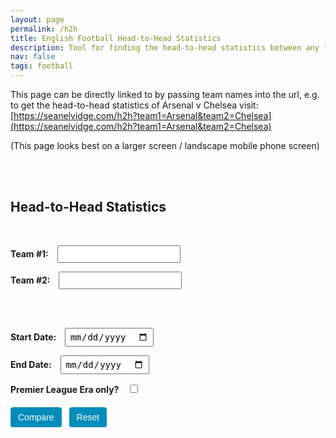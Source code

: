 ```yaml
---
layout: page
permalink: /h2h
title: English Football Head-to-Head Statistics
description: Tool for finding the head-to-head statistics between any two teams in the English Football League.
nav: false
tags: football
---
```


This page can be directly linked to by passing team names into the url, e.g. to get the head-to-head statistics of Arsenal v Chelsea visit: [https://seanelvidge.com/h2h?team1=Arsenal&team2=Chelsea](https://seanelvidge.com/h2h?team1=Arsenal&team2=Chelsea)

(This page looks best on a larger screen / landscape mobile phone screen)

<html lang="en">
<script src="https://d3js.org/d3.v7.min.js"></script>

<style>
    /* Buttons styling */
    .btn {
        display: inline-block;
        margin: 6px 8px 0 0;
        padding: 8px 12px;
        border: none;
        border-radius: 4px;
        background-color: #008cba;
        color: #fff;
        font-size: 14px;
        cursor: pointer;
    }
    .btn:hover {
        background-color: #007ba1; /* slightly darker on hover */
    }
    /* Light/dark for buttons */
    body.dark-mode .btn {
        background-color: #444;
        color: #eee;
    }
    body.dark-mode .btn:hover {
        background-color: #666;
    }
    form {
        margin-bottom: 20px;
    }
    label {
        margin-right: 10px;
        font-weight: bold;
    }
    input[type="date"],
    input[type="text"],
    select {
        padding: 4px 6px;
        font-size: 14px;
        margin-right: 8px;
    }
    /* Warning message for unknown teams */
    .warning {
        color: #c00;
        font-weight: bold;
        margin: 10px auto;
        max-width: 300px;
    }
    /* Suggestion lists for the custom auto-complete approach */
    .suggestion-list {
        position: absolute;
        background: #fff;
        border: 1px solid #ccc;
        border-radius: 3px;
        margin-top: 2px;
        z-index: 999;
        width: 200px; /* match input width if desired */
        max-height: 150px;
        overflow-y: auto;
    }
    .suggestion-list li {
        padding: 4px;
        cursor: pointer;
    }
    .suggestion-list li:hover {
        background: #eee;
    }
    .team-logo {
        width: auto;
        max-width: 120px;
        height: 120px;
        display: block;
        margin: 0 auto;
    }
    .team-name {
        font-size: 1.2em;
        font-weight: bold;
        text-align: center;
        margin-top: 5px;
    }
    .button-row {
        margin-top: 10px;
    }
    .teams-row {
        text-align: center;
        margin-bottom: 40px;
        flex-wrap: wrap;
    }
    .vs-label {
        display: none;
        margin: 0 5px;
        font-size: 2em;
        font-weight: bold;
        vertical-align: middle;
    }
    .team-container {
        display: inline-block;
        width: 20%;
        text-align: center;
        vertical-align: middle;
        min-width: 150px;
    }
    svg {
        overflow: visible;
    }
    .chart-container {
        display: flex;
        justify-content: center;
        max-width: 900px;
        margin: 0 auto 2px auto;
    }
    .chart-container svg text {
        fill: currentColor; /* uses the inherited color from the container (which is from body) */
    }
    .chart-container svg {
        width: 100%;
        height: auto;
        display: block;
    }
    .bar-label {
        font-weight: bold;
    }
    .match-list {
        margin-top: 5px;
        text-align: center;
    }
    .match-item {
        margin: 20px 0;
    }
    .match-date {
        margin-bottom: 5px;
        margin-left: 35%;
        text-align: left;
        font-style: italic;
    }

    @media (max-width: 600px) {
        /* Possibly stack team logos vertically, reduce chart container, etc. */
        .team-logo {
            max-width: 60px;
        }
        .teams-row {
            display: flex;
            flex-direction: column;
            align-items: center;
            text-align: center; /* optional */
        }
        .team-container {
            width: 100%;
            margin-bottom: 10px; /* space between the team block and vs */
        }
        .vs-label {
            margin-bottom: 10px; /* small gap below 'vs' */
        }
        .match-date {
            margin-left: 15%; /* bring date closer to center on narrow devices */
        }
        /* Make the form inputs appear one per line */
        form#compareForm {
            display: flex;
            flex-direction: column;
            align-items: flex-start; /* left-align the labels/inputs */
        }
        form#compareForm .form-row,
        form#compareForm br {
            display: none; /* Hide existing line breaks if you'd like a cleaner layout */
        }

        /* Space out each label+input nicely */
        form#compareForm label,
        form#compareForm input[type="text"],
        form#compareForm input[type="date"],
        form#compareForm select {
            display: block; /* Each on its own line */
            margin: 8px 0;
        }

        /* The button row can stay together horizontally, centered */
        .button-row {
            display: flex;
            flex-direction: row;
            justify-content: center;
            width: 100%;
            margin-top: 10px;
        }
    }
</style>

<br /><br /><h2>Head-to-Head Statistics</h2><br />

<form id="compareForm">
  <label for="team1Input">Team #1:</label>
  <input type="text" id="team1Input" list ="teams"/>

<label for="team2Input">Team #2:</label>
<input type="text" id="team2Input" list="teams" />

<datalist id="teams"></datalist>
<br /><br />

<label for="startDate">Start Date:</label>
<input type="date" id="startDate" />

<label for="endDate">End Date:</label>
<input type="date" id="endDate" />

<label for="premierOnly">Premier League Era only?</label>
<input type="checkbox" id="premierOnly" />

  <div class="button-row">
    <button type="submit" class="btn">Compare</button>
    <button type="button" id="resetButton" class="btn">Reset</button>
  </div>
</form>

<div id="warningMessage" class="warning" style="display:none;">Unknown team name!</div>
<div id="shareLink" style="display:none; margin: 10px 0; font-weight: bold;"></div>

<div class="teams-row">
  <div class="team-container" id="team1Container">
    <img class="team-logo" id="team1Logo" />
    <div class="team-name" id="team1Name"></div>
  </div>
  <div class="vs-label" id="vsLabel">vs</div>
  <div class="team-container" id="team2Container">
    <img class="team-logo" id="team2Logo" />
    <div class="team-name" id="team2Name"></div>
  </div>
</div>

<div class="chart-container" id="chart"></div>
<div id="shareLink" style="display:none; margin: 10px 0; font-weight: bold;"></div>
<div class="match-list" id="matchList"></div>

<script>
  function getURLParameter(e) {
    return new URLSearchParams(window.location.search).get(e) || "";
  }
  function editDistance(e, i) {
    e = e.toLowerCase();
    i = i.toLowerCase();
    const t = [];
    for (let i2 = 0; i2 <= e.length; i2++) {
      t[i2] = [i2];
    }
    for (let e2 = 0; e2 <= i.length; e2++) {
      t[0][e2] = e2;
    }
    for (let a = 1; a <= e.length; a++) {
      for (let o = 1; o <= i.length; o++) {
        if (e.charAt(a - 1) === i.charAt(o - 1)) {
          t[a][o] = t[a - 1][o - 1];
        } else {
          t[a][o] =
            1 +
            Math.min(
              t[a - 1][o],
              t[a][o - 1],
              t[a - 1][o - 1]
            );
        }
      }
    }
    return t[e.length][i.length];
  }
  function getClosestTeamName(e, i) {

    if (!e) return "";

// Convert input to lowercase once
    const lowerInput = e.toLowerCase();

// 1) Check for exact match
    const exact = i.find(team => team.toLowerCase() === lowerInput);
    if (exact) {
      return exact;
    }

// 2) Gather partial matches first
    const partials = i.filter(team => team.toLowerCase().includes(lowerInput));
    const candidateList = partials.length ? partials : i;

    let bestTeam = "";
    let bestDistance = Infinity;

    candidateList.forEach(team => {
      const dist = editDistance(team, e);
      if (dist < bestDistance) {
        bestDistance = dist;
        bestTeam = team;
      }
    });

    return bestTeam;
  }

  function filterMatches(e, i, t, a, o, d) {
    return e.filter((n) => {
      const r = n.HomeTeam,
        s = n.AwayTeam;
      if (!(r === i && s === t) && !(r === t && s === i)) return false;
      const dateObj = new Date(n.Date);
      if (a) {
        if (dateObj < new Date(a)) return false;
      }
      if (o) {
        if (dateObj > new Date(o)) return false;
      }
      if (d) {
        if (dateObj < new Date("1992-08-01")) return false;
      }
      return true;
    });
  }
  function calculateStats(e, i, t) {
    let a = 0,  // team1Wins
      o = 0,  // team2Wins
      d = 0,  // draws
      n = 0,  // team1Goals
      r = 0,  // team2Goals
      s = 0,  // biggestWinMarginT1
      biggestWinOccurrencesT1 = [],
      g = 0,  // biggestWinMarginT2
      biggestWinOccurrencesT2 = [];

    e.forEach((h) => {
      const _ = h.HomeTeam,
        u = h.AwayTeam,
        k = +h.hGoal,
        S = +h.aGoal;

      // Tally goals
      if (_ === i) {
        n += k;
        r += S;
      } else if (_ === t) {
        r += k;
        n += S;
      }

      // Determine winner
      if (k > S) {
        const margin = k - S;
        if (_ === i) {
          a++;
          if (margin > s) {
            s = margin;
            biggestWinOccurrencesT1 = [{ date: h.Date, score: h.Score }];
          } else if (margin === s) {
            biggestWinOccurrencesT1.push({ date: h.Date, score: h.Score });
          }
        } else {
          o++;
          if (margin > g) {
            g = margin;
            biggestWinOccurrencesT2 = [{ date: h.Date, score: h.Score }];
          } else if (margin === g) {
            biggestWinOccurrencesT2.push({ date: h.Date, score: h.Score });
          }
        }
      } else if (S > k) {
        const margin = S - k;
        if (u === i) {
          a++;
          if (margin > s) {
            s = margin;
            biggestWinOccurrencesT1 = [{ date: h.Date, score: h.Score }];
          } else if (margin === s) {
            biggestWinOccurrencesT1.push({ date: h.Date, score: h.Score });
          }
        } else {
          o++;
          if (margin > g) {
            g = margin;
            biggestWinOccurrencesT2 = [{ date: h.Date, score: h.Score }];
          } else if (margin === g) {
            biggestWinOccurrencesT2.push({ date: h.Date, score: h.Score });
          }
        }
      } else {
        d++;
      }
    });

    return {
      team1Wins: a,
      team2Wins: o,
      draws: d,
      team1Goals: n,
      team2Goals: r,
      biggestWinMarginT1: s,
      biggestWinOccurrencesT1,
      biggestWinMarginT2: g,
      biggestWinOccurrencesT2
    };
  }
  function renderComparisonChart(stats) {
    // Data for the first three rows
    const chartData = [
      { label: "Wins", team1Value: stats.team1Wins, team2Value: stats.team2Wins },
      { label: "Draws", team1Value: stats.draws, team2Value: stats.draws },
      { label: "Goals For", team1Value: stats.team1Goals, team2Value: stats.team2Goals }
    ];

    const marginData = {
      label: "Biggest Win",
      team1Value: stats.biggestWinMarginT1,
      team2Value: stats.biggestWinMarginT2
    };

    // Remove old chart
    d3.select("#chart").selectAll("*").remove();

    // We'll define a "virtual" width/height for the chart,
    // then scale it to fit the container via viewBox.
    const margin = { top: 20, right: 30, bottom: 20, left: 50 };
    const chartWidth = 800; // internal coordinate space
    const chartHeight = 250;
    const contentWidth = chartWidth - margin.left - margin.right;
    const contentHeight = chartHeight - margin.top - margin.bottom;

    // Rows
    const barHeight = 25;
    const rowGap = 15;
    const totalRows = 4;
    const centerGap = 120;

    // Create an SVG that uses a responsive viewBox
    const svg = d3.select("#chart")
      .append("svg")
      .attr("viewBox", `0 0 ${chartWidth} ${chartHeight}`)
      .attr("preserveAspectRatio", "xMidYMid meet");
    // ensures scaling keeps aspect ratio,
    // "meet" keeps entire chart visible.

    // We'll place a group inside, offset by our margins
    const chartG = svg.append("g")
      .attr("transform", `translate(${margin.left}, ${margin.top})`);

    const halfWidth = (contentWidth - centerGap) / 2;
    const gapLeft = halfWidth;
    const gapCenter = gapLeft + centerGap / 2;

    // Scale for the first 3 rows
    const maxVal = d3.max(chartData, d => Math.max(d.team1Value, d.team2Value));
    const xLeft = d3.scaleLinear().domain([0, maxVal]).range([0, halfWidth]);
    const xRight = d3.scaleLinear().domain([0, maxVal]).range([0, halfWidth]);

    // Render the first 3 rows
    chartData.forEach((d, i) => {
      const yPos = i * (barHeight + rowGap);

      // Left bar
      const wLeft = xLeft(d.team1Value);
      chartG.append("rect")
        .attr("x", gapLeft - wLeft)
        .attr("y", yPos)
        .attr("width", wLeft)
        .attr("height", barHeight)
        .attr("fill", "#599ad3");

      // Left text
      chartG.append("text")
        .attr("x", gapLeft - wLeft - 5)
        .attr("y", yPos + barHeight / 1.5)
        .attr("text-anchor", "end")
        .text(d.team1Value);

      // Center label
      chartG.append("text")
        .attr("x", gapCenter)
        .attr("y", yPos + barHeight / 1.5)
        .attr("text-anchor", "middle")
        .attr("class", "bar-label")
        .text(d.label);

      // Right bar
      const rightX = gapLeft + centerGap;
      const wRight = xRight(d.team2Value);
      chartG.append("rect")
        .attr("x", rightX)
        .attr("y", yPos)
        .attr("width", wRight)
        .attr("height", barHeight)
        .attr("fill", "#d3635a");

      // Right text
      chartG.append("text")
        .attr("x", rightX + wRight + 5)
        .attr("y", yPos + barHeight / 1.5)
        .text(d.team2Value);
    });

    // Biggest Win row
    const maxMargin = 10 //d3.max([marginData.team1Value, marginData.team2Value]);
    const xLeftMargin = d3.scaleLinear().domain([0, maxMargin]).range([0, halfWidth]);
    const xRightMargin = d3.scaleLinear().domain([0, maxMargin]).range([0, halfWidth]);
    const yPosMargin = 3 * (barHeight + rowGap);

    // Team1
    const leftBarWidth = xLeftMargin(marginData.team1Value);
    chartG.append("rect")
      .attr("x", gapLeft - leftBarWidth)
      .attr("y", yPosMargin)
      .attr("width", leftBarWidth)
      .attr("height", barHeight)
      .attr("fill", "#599ad3");

    let team1Label = "";
    if (stats.biggestWinOccurrencesT1 && stats.biggestWinOccurrencesT1.length > 0) {
      // Build a combined string of all date/score pairs
      team1Label = stats.biggestWinOccurrencesT1
        .map(o => `${o.score} on ${o.date}`)
        .join("; ");
    }
    chartG.append("text")
      .attr("x", gapLeft - leftBarWidth - 5)
      .attr("y", yPosMargin + barHeight / 1.5)
      .attr("text-anchor", "end")
      .text(team1Label);

    // Center label
    chartG.append("text")
      .attr("x", gapCenter)
      .attr("y", yPosMargin + barHeight / 1.5)
      .attr("text-anchor", "middle")
      .attr("class", "bar-label")
      .text(marginData.label);

    // Team2
    const rightX = gapLeft + centerGap;
    const rightBarWidth = xRightMargin(marginData.team2Value);
    chartG.append("rect")
      .attr("x", rightX)
      .attr("y", yPosMargin)
      .attr("width", rightBarWidth)
      .attr("height", barHeight)
      .attr("fill", "#d3635a");

    let team2Label = "";
    if (stats.biggestWinOccurrencesT2 && stats.biggestWinOccurrencesT2.length > 0) {
      team2Label = stats.biggestWinOccurrencesT2
        .map(o => `${o.score} on ${o.date}`)
        .join("; ");
    }
    chartG.append("text")
      .attr("x", rightX + rightBarWidth + 5)
      .attr("y", yPosMargin + barHeight / 1.5)
      .text(team2Label);
  }
  function renderMatchesList(e) {
    const i = document.getElementById("matchList");
    i.innerHTML = "";
    const t = e
        .slice()
        .sort((a, b) => new Date(b.Date) - new Date(a.Date)),
      a = document.createElement("h2");
    a.textContent = "Head-to-Head Results";
    i.appendChild(a);
    t.forEach((o) => {
      const d = document.createElement("div");
      d.className = "match-item";
      const n = document.createElement("div");
      n.className = "match-date";
      n.textContent = o.Date;
      d.appendChild(n);
      const r = parseInt(o.hGoal, 10),
        s = parseInt(o.aGoal, 10);
      let h = o.HomeTeam,
        _ = o.AwayTeam;
      if (r > s) {
        h = "<b>" + h + "</b>";
      } else if (s > r) {
        _ = "<b>" + _ + "</b>";
      }
      const u = document.createElement("div");
      u.innerHTML = `${h} vs ${_} (${o.Score})`;
      u.style.textAlign = "center";
      d.appendChild(u);
      i.appendChild(d);
    });
  }
  const teamLogos = {
      "Aberdare Athletic":
        "https://www.thesportsdb.com/images/media/team/badge/jmcjrh1639005987.png",
      "AFC Bournemouth":
        "https://upload.wikimedia.org/wikipedia/en/e/e5/AFC_Bournemouth_%282013%29.svg",
      "AFC Wimbledon":
        "https://upload.wikimedia.org/wikipedia/en/1/1b/AFC_Wimbledon_%282020%29_logo.svg",
      "Accrington F.C.":
        "https://www.thesportsdb.com/images/media/team/badge/pdks3s1639600928.png",
      "Accrington Stanley":
        "https://upload.wikimedia.org/wikipedia/en/b/ba/Accrington_Stanley_F.C._logo.svg",
      Aldershot:
        "https://upload.wikimedia.org/wikipedia/en/2/25/Aldershot_FC_crest.svg",
      Arsenal:
        "https://upload.wikimedia.org/wikipedia/en/5/53/Arsenal_FC.svg",
      Ashington:
        "https://upload.wikimedia.org/wikipedia/en/6/61/Ashington_A.F.C._logo.png",
      "Aston Villa":
        "https://upload.wikimedia.org/wikipedia/en/9/9a/Aston_Villa_FC_new_crest.svg",
      Barnet:
        "https://upload.wikimedia.org/wikipedia/en/a/a2/Barnet_FC.svg",
      Barnsley:
        "https://upload.wikimedia.org/wikipedia/en/c/c9/Barnsley_FC.svg",
      Barrow:
        "https://upload.wikimedia.org/wikipedia/en/2/28/Barrow_AFC_logo.svg",
      "Birmingham City":
        "https://upload.wikimedia.org/wikipedia/en/6/68/Birmingham_City_FC_logo.svg",
      "Blackburn Rovers":
        "https://upload.wikimedia.org/wikipedia/en/0/0f/Blackburn_Rovers.svg",
      Blackpool:
        "https://upload.wikimedia.org/wikipedia/en/d/df/Blackpool_FC_logo.svg",
      "Bolton Wanderers":
        "https://upload.wikimedia.org/wikipedia/en/8/82/Bolton_Wanderers_FC_logo.svg",
      Bootle:
        "https://upload.wikimedia.org/wikipedia/en/6/6c/Bootle_FC_logo.png",
      "Boston United":
        "https://upload.wikimedia.org/wikipedia/en/5/53/Boston_United_FC_logo.svg",
      "Bradford City":
        "https://upload.wikimedia.org/wikipedia/en/0/04/Bradford_City_AFC_crest.svg",
      "Bradford Park Avenue":
        "https://upload.wikimedia.org/wikipedia/en/6/62/Bradford_%28Park_Avenue%29_A.F.C._logo.png",
      Brentford:
        "https://upload.wikimedia.org/wikipedia/en/2/2a/Brentford_FC_crest.svg",
      "Brighton & Hove Albion":
        "https://upload.wikimedia.org/wikipedia/en/d/d0/Brighton_and_Hove_Albion_FC_crest.svg",
      "Bristol City":
        "https://upload.wikimedia.org/wikipedia/en/f/f5/Bristol_City_crest.svg",
      "Bristol Rovers":
        "https://upload.wikimedia.org/wikipedia/en/4/47/Bristol_Rovers_F.C._logo.svg",
      Bromley:
        "https://upload.wikimedia.org/wikipedia/en/3/35/Bromley_FC_crest.svg",
      Burnley:
        "https://upload.wikimedia.org/wikipedia/en/6/6d/Burnley_FC_Logo.svg",
      "Burton Albion":
        "https://upload.wikimedia.org/wikipedia/en/5/53/Burton_Albion_FC_logo.svg",
      "Burton Swifts":
        "https://www.thesportsdb.com/images/media/team/badge/c7ydqi1626283781.png",
      "Burton United":
        "https://www.thesportsdb.com/images/media/team/badge/csfaiv1623622543.png",
      "Burton Wanderers":
        "https://www.thesportsdb.com/images/media/team/badge/1vnr3m1639601861.png",
      Bury:
        "https://upload.wikimedia.org/wikipedia/en/6/65/Bury_FC_crest.svg",
      "Cambridge United":
        "https://upload.wikimedia.org/wikipedia/en/8/8f/Cambridge_United_FC.svg",
      "Cardiff City":
        "https://upload.wikimedia.org/wikipedia/en/3/3c/Cardiff_City_crest.svg",
      "Carlisle United":
        "https://upload.wikimedia.org/wikipedia/en/6/6c/Carlisle_United_FC_crest.svg",
      "Charlton Athletic":
        "https://upload.wikimedia.org/wikipedia/en/f/f5/Charlton_Athletic_FC_crest.svg",
      Chelsea:
        "https://upload.wikimedia.org/wikipedia/en/c/cc/Chelsea_FC.svg",
      "Cheltenham Town":
        "https://upload.wikimedia.org/wikipedia/en/c/c3/Cheltenham_Town_F.C._logo.svg",
      Chester:
        "https://upload.wikimedia.org/wikipedia/en/c/cb/Chester-fc.svg",
      Chesterfield:
        "https://upload.wikimedia.org/wikipedia/en/9/94/Chesterfield_FC_crest.svg",
      "Colchester United":
        "https://upload.wikimedia.org/wikipedia/en/9/9c/Colchester_United_FC_crest.svg",
      "Coventry City":
        "https://upload.wikimedia.org/wikipedia/en/7/7b/Coventry_City_FC_crest.svg",
      "Crawley Town":
        "https://upload.wikimedia.org/wikipedia/en/1/11/Crawley_Town_FC_crest.svg",
      "Crewe Alexandra":
        "https://upload.wikimedia.org/wikipedia/en/9/9d/Crewe_Alexandra.svg",
      "Crystal Palace":
        "https://upload.wikimedia.org/wikipedia/en/a/a2/Crystal_Palace_FC_logo_%282022%29.svg",
      "Dagenham and Redbridge":
        "https://upload.wikimedia.org/wikipedia/en/e/e0/Dagenham_and_Redbridge_FC_crest.svg",
      Darlington:
        "https://upload.wikimedia.org/wikipedia/en/a/ad/Darlington_FC_crest.svg",
      Darwen:
        "https://upload.wikimedia.org/wikipedia/en/f/fe/Darwen_FC_crest.png",
      "Derby County":
        "https://upload.wikimedia.org/wikipedia/en/4/4a/Derby_County_crest.svg",
      "Doncaster Rovers":
        "https://upload.wikimedia.org/wikipedia/en/c/c5/Doncaster_Rovers_F.C._logo.svg",
      "Durham City":
        "https://upload.wikimedia.org/wikipedia/en/1/14/DurhamCityBadge.png",
      Everton:
        "https://upload.wikimedia.org/wikipedia/en/7/7c/Everton_FC_logo.svg",
      "Exeter City":
        "https://upload.wikimedia.org/wikipedia/en/7/71/Exeter_City_FC.svg",
      "Fleetwood Town":
        "https://upload.wikimedia.org/wikipedia/en/e/ed/Fleetwood_Town_F.C._logo.svg",
      "Forest Green Rovers":
        "https://upload.wikimedia.org/wikipedia/en/8/85/Forest_Green_Rovers_crest.svg",
      Fulham:
        "https://upload.wikimedia.org/wikipedia/en/e/eb/Fulham_FC_%28shield%29.svg",
      "Gainsborough Trinity":
        "https://upload.wikimedia.org/wikipedia/en/f/f4/Gainsborough_Trinity_FC_crest.svg",
      Gillingham:
        "https://upload.wikimedia.org/wikipedia/en/5/5e/FC_Gillingham_Logo.svg",
      "Glossop North End":
        "https://upload.wikimedia.org/wikipedia/en/5/5e/GNE_afc_badge.png",
      "Grimsby Town":
        "https://upload.wikimedia.org/wikipedia/en/d/db/Grimsby_Town_F.C._logo.svg",
      "Halifax Town":
        "https://upload.wikimedia.org/wikipedia/en/e/e5/FC_Halifax_Town_crest.svg",
      "Harrogate Town":
        "https://upload.wikimedia.org/wikipedia/en/4/40/Harrogate_Town_AFC.svg",
      "Hartlepool United":
        "https://upload.wikimedia.org/wikipedia/en/4/42/Hartlepool_United_FC_crest.svg",
      "Hereford United":
        "https://upload.wikimedia.org/wikipedia/en/7/75/Hereford_United_FC.svg",
      "Huddersfield Town":
        "https://upload.wikimedia.org/wikipedia/en/4/43/Huddersfield_Town_AFC_crest.svg",
      "Hull City":
        "https://upload.wikimedia.org/wikipedia/en/5/54/Hull_City_A.F.C._logo.svg",
      "Ipswich Town":
        "https://upload.wikimedia.org/wikipedia/en/4/43/Ipswich_Town.svg",
      "Kidderminster Harriers":
        "https://upload.wikimedia.org/wikipedia/en/6/6e/Kidderminster_Harriers_FC_crest.svg",
      "Leeds City":
        "https://upload.wikimedia.org/wikipedia/en/9/9b/Leeds_old_arms.png",
      "Leeds United":
        "https://upload.wikimedia.org/wikipedia/en/5/54/Leeds_United_F.C._logo.svg",
      "Leicester City":
        "https://upload.wikimedia.org/wikipedia/en/2/2d/Leicester_City_crest.svg",
      "Leyton Orient":
        "https://upload.wikimedia.org/wikipedia/en/a/a8/Leyton_Orient_F.C._logo.svg",
      "Lincoln City":
        "https://upload.wikimedia.org/wikipedia/en/3/39/Lincoln_City_FC_2024_crest.svg",
      Liverpool:
        "https://upload.wikimedia.org/wikipedia/en/0/0c/Liverpool_FC.svg",
      Loughborough:
        "https://www.thesportsdb.com/images/media/team/badge/77rjz71639602384.png",
      "Luton Town":
        "https://upload.wikimedia.org/wikipedia/en/9/9d/Luton_Town_logo.svg",
      Macclesfield:
        "https://upload.wikimedia.org/wikipedia/en/7/75/Macclesfield_FC_crest.svg",
      "Maidstone United":
        "https://upload.wikimedia.org/wikipedia/commons/0/0f/Maidstone_United_1897_logo.png",
      "Manchester City":
        "https://upload.wikimedia.org/wikipedia/en/e/eb/Manchester_City_FC_badge.svg",
      "Manchester United":
        "https://upload.wikimedia.org/wikipedia/en/7/7a/Manchester_United_FC_crest.svg",
      "Mansfield Town":
        "https://upload.wikimedia.org/wikipedia/en/7/7d/Mansfield_Town_FC.svg",
      "Merthyr Town":
        "https://upload.wikimedia.org/wikipedia/en/4/42/Merthyr_Town_FC_crest.svg",
      Middlesbrough:
        "https://upload.wikimedia.org/wikipedia/en/2/2c/Middlesbrough_FC_crest.svg",
      "Middlesbrough Ironopolis":
        "https://www.thesportsdb.com/images/media/team/badge/vibcqw1639600004.png",
      Millwall:
        "https://upload.wikimedia.org/wikipedia/en/9/98/Millwall_FC_crest.svg",
      "Milton Keynes Dons":
        "https://upload.wikimedia.org/wikipedia/en/b/b9/Milton_Keynes_Dons_FC_crest.svg",
      Morecambe:
        "https://upload.wikimedia.org/wikipedia/en/e/ee/Morecambe_FC_crest.svg",
      Nelson:
        "https://upload.wikimedia.org/wikipedia/en/9/94/Nelson_FC_Logo.png",
      "New Brighton":
        "https://upload.wikimedia.org/wikipedia/en/a/ac/New_Brighton_AFC_crest.jpg",
      "Newcastle United":
        "https://upload.wikimedia.org/wikipedia/en/5/56/Newcastle_United_Logo.svg",
      "Newport County":
        "https://upload.wikimedia.org/wikipedia/en/4/44/Newport_County_AFC_crest.svg",
      "Northampton Town":
        "https://upload.wikimedia.org/wikipedia/en/2/2d/Northampton_Town_F.C._logo.svg",
      "Northwich Victoria":
        "https://upload.wikimedia.org/wikipedia/en/1/15/Northwich.png",
      "Norwich City":
        "https://upload.wikimedia.org/wikipedia/en/1/17/Norwich_City_FC_logo.svg",
      "Nottingham Forest":
        "https://upload.wikimedia.org/wikipedia/en/e/e5/Nottingham_Forest_F.C._logo.svg",
      "Notts County":
        "https://upload.wikimedia.org/wikipedia/en/2/2e/Notts_County_Logo.svg",
      "Oldham Athletic":
        "https://upload.wikimedia.org/wikipedia/en/a/a2/Oldham_Athletic_AFC_%28emblem%29.svg",
      "Oxford United":
        "https://upload.wikimedia.org/wikipedia/en/3/3e/Oxford_United_FC_logo.svg",
      "Peterborough United":
        "https://upload.wikimedia.org/wikipedia/en/d/d4/Peterborough_United.svg",
      "Plymouth Argyle":
        "https://upload.wikimedia.org/wikipedia/en/a/a8/Plymouth_Argyle_F.C._logo.svg",
      "Port Vale":
        "https://upload.wikimedia.org/wikipedia/en/5/5f/Port_Vale_logo.svg",
      Portsmouth:
        "https://upload.wikimedia.org/wikipedia/en/3/38/Portsmouth_FC_logo.svg",
      "Preston North End":
        "https://upload.wikimedia.org/wikipedia/en/8/82/Preston_North_End_FC.svg",
      "Queens Park Rangers":
        "https://upload.wikimedia.org/wikipedia/en/3/31/Queens_Park_Rangers_crest.svg",
      Reading:
        "https://upload.wikimedia.org/wikipedia/en/1/11/Reading_FC.svg",
      Rochdale:
        "https://upload.wikimedia.org/wikipedia/en/b/bb/Rochdale_AFC_crest.svg",
      "Rotherham County":
        "https://upload.wikimedia.org/wikipedia/en/1/14/Rotherham_County_FC_crest.png",
      "Rotherham Town":
        "https://upload.wikimedia.org/wikipedia/en/b/be/Rotherham_Town_FC_crest.png",
      "Rotherham United":
        "https://upload.wikimedia.org/wikipedia/en/c/c0/Rotherham_United_FC.svg",
      "Rushden & Diamonds":
        "https://upload.wikimedia.org/wikipedia/en/e/e3/AFC_Rushden_and_Diamonds_logo.png",
      "Salford City":
        "https://upload.wikimedia.org/wikipedia/en/e/e7/Salford_City_FC_crest.svg",
      Scarborough:
        "https://upload.wikimedia.org/wikipedia/en/9/9a/Scarborough_FC_crest.svg",
      "Scunthorpe United":
        "https://upload.wikimedia.org/wikipedia/commons/4/40/Scunthorpe_United_Crest_-125_years-.png",
      "Sheffield United":
        "https://upload.wikimedia.org/wikipedia/en/9/9c/Sheffield_United_FC_logo.svg",
      "Sheffield Wednesday":
        "https://upload.wikimedia.org/wikipedia/en/8/88/Sheffield_Wednesday_badge.svg",
      "Shrewsbury Town":
        "https://upload.wikimedia.org/wikipedia/en/1/1b/Shrewsbury_Town_F.C._logo.svg",
      "South Shields":
        "https://upload.wikimedia.org/wikipedia/en/8/81/South_Shields_F.C._New_Crest.png",
      "Southend United":
        "https://upload.wikimedia.org/wikipedia/en/7/79/Southend_United.svg",
      Southampton:
        "https://upload.wikimedia.org/wikipedia/en/c/c9/FC_Southampton.svg",
      Southport:
        "https://upload.wikimedia.org/wikipedia/en/3/35/Southport_FC_crest.svg",
      "Stalybridge Celtic":
        "https://upload.wikimedia.org/wikipedia/en/c/c7/StalybridgeCeltic.png",
      Stevenage:
        "https://upload.wikimedia.org/wikipedia/en/4/49/Stevenage_FC_crest.svg",
      "Stockport County":
        "https://upload.wikimedia.org/wikipedia/en/4/43/Stockport_County_FC_logo_2020.svg",
      "Stoke City":
        "https://upload.wikimedia.org/wikipedia/en/2/29/Stoke_City_FC.svg",
      Sunderland:
        "https://upload.wikimedia.org/wikipedia/en/7/77/Logo_Sunderland.svg",
      "Sutton United":
        "https://upload.wikimedia.org/wikipedia/en/e/eb/Sutton_United_FC_crest.svg",
      "Swansea City":
        "https://upload.wikimedia.org/wikipedia/en/f/f9/Swansea_City_AFC_logo.svg",
      "Swindon Town":
        "https://upload.wikimedia.org/wikipedia/en/a/a3/Swindon_Town_FC.svg",
      Thames:
        "https://www.thesportsdb.com/images/media/team/badge/68ob3g1623622459.png",
      "Torquay United":
        "https://upload.wikimedia.org/wikipedia/commons/b/b9/TUFC_125.png",
      "Tottenham Hotspur":
        "https://upload.wikimedia.org/wikipedia/en/b/b4/Tottenham_Hotspur.svg",
      "Tranmere Rovers":
        "https://upload.wikimedia.org/wikipedia/en/5/55/Tranmere_Rovers_FC_crest.svg",
      Walsall:
        "https://upload.wikimedia.org/wikipedia/en/e/ef/Walsall_FC.svg",
      Watford:
        "https://upload.wikimedia.org/wikipedia/en/e/e2/Watford.svg",
      "West Bromwich Albion":
        "https://upload.wikimedia.org/wikipedia/en/8/8b/West_Bromwich_Albion.svg",
      "West Ham United":
        "https://upload.wikimedia.org/wikipedia/en/c/c2/West_Ham_United_FC_logo.svg",
      "Wigan Athletic":
        "https://upload.wikimedia.org/wikipedia/en/4/43/Wigan_Athletic.svg",
      "Wigan Borough":
        "https://upload.wikimedia.org/wikipedia/en/5/52/Wigan_Borough_FC_crest.png",
      Wimbledon:
        "https://upload.wikimedia.org/wikipedia/en/b/b3/Wimbledon_FC_crest.svg",
      "Wolverhampton Wanderers":
        "https://upload.wikimedia.org/wikipedia/en/f/fc/Wolverhampton_Wanderers.svg",
      Workington:
        "https://upload.wikimedia.org/wikipedia/en/f/fe/Workington_AFC_crest.svg",
      Wrexham:
        "https://upload.wikimedia.org/wikipedia/en/0/0d/Wrexham_A.F.C._Logo.svg",
      "Wycombe Wanderers":
        "https://upload.wikimedia.org/wikipedia/en/f/fb/Wycombe_Wanderers_FC_logo.svg",
      "Yeovil Town":
        "https://upload.wikimedia.org/wikipedia/en/5/5c/Yeovil_Town_FC_crest.svg",
      "York City":
        "https://upload.wikimedia.org/wikipedia/en/7/71/York_City_FC.svg",
    },
    csvUrl =
      "https://raw.githubusercontent.com/seanelvidge/England-football-results/main/EnglandLeagueResults.csv";
  let allMatches = [],
    allTeams = [];
  d3.csv(csvUrl).then((e2) => {
    allMatches = e2;
    const i = new Set();
    e2.forEach((n) => {
      i.add(n.HomeTeam);
      i.add(n.AwayTeam);
    });
    allTeams = Array.from(i).sort();
    const t = document.getElementById("teams");
    allTeams.forEach((n) => {
      const r = document.createElement("option");
      r.value = n;
      t.appendChild(r);
    });
    const a = getURLParameter("team1"),
      o = getURLParameter("team2"),
      start = getURLParameter("startDate"),
      end = getURLParameter("endDate"),
      ple = getURLParameter("PLEra");
    if (a) {
      document.getElementById("team1Input").value = getClosestTeamName(
        a,
        allTeams
      );
    }
    if (o) {
      document.getElementById("team2Input").value = getClosestTeamName(
        o,
        allTeams
      );
    }
    if (start) {
      document.getElementById("startDate").value = start;
    }
    if (end) {
      document.getElementById("endDate").value = end;
    }
    if (ple && ple === "true") { // Checkbox should match "true" (case-sensitive)
      document.getElementById("premierOnly").checked = true;
    }
    if (a || o) {
      document.querySelector('#compareForm button[type="submit"]').click();
    }
  });
  document
    .getElementById("compareForm")
    .addEventListener("submit", (e2) => {
      e2.preventDefault();
      const iRaw = document.getElementById("team1Input").value.trim(),
        tRaw = document.getElementById("team2Input").value.trim(),
        a = document.getElementById("startDate").value,
        o = document.getElementById("endDate").value,
        d = document.getElementById("premierOnly").checked;

      // Attempt to match team1 input
      let i = allTeams.includes(iRaw) ? iRaw : getClosestTeamName(iRaw, allTeams);
      // Attempt to match team2 input
      let t = allTeams.includes(tRaw) ? tRaw : getClosestTeamName(tRaw, allTeams);

      // If either is empty after trying, show warning & stop
      const warnDiv = document.getElementById("warningMessage");
      warnDiv.style.display = "none";
      if (!i) {
        warnDiv.textContent = "Unknown team name: " + iRaw;
        warnDiv.style.display = "block";
        return;
      }
      if (!t) {
        warnDiv.textContent = "Unknown team name: " + tRaw;
        warnDiv.style.display = "block";
        return;
      }

      // Now we have valid i & t
      document.getElementById("team1Logo").src = teamLogos[i] || "";
      document.getElementById("team2Logo").src = teamLogos[t] || "";
      document.getElementById("team1Name").textContent = i;
      document.getElementById("team2Name").textContent = t;
      document.getElementById("vsLabel").style.display = i && t ? "inline-block" : "none";

      const n = filterMatches(allMatches, i, t, a, o, d),
        r = calculateStats(n, i, t);
      renderComparisonChart(r);
      renderMatchesList(n);

      // Build a new shareable URL with the final, matched names:
      const baseUrl = "https://seanelvidge.com/h2h";
      const shareUrl = `${baseUrl}?team1=${encodeURIComponent(i)}&team2=${encodeURIComponent(t)}${a ? `&startDate=${encodeURIComponent(a)}` : ""}${o ? `&endDate=${encodeURIComponent(o)}` : ""}${d ? `&PLEra=true` : ""}`;

      // Insert a link in the #shareLink div:
      const shareDiv = document.getElementById("shareLink");
      shareDiv.style.display = "block";
      shareDiv.innerHTML = `
    <a href="${shareUrl}" target="_blank" rel="noopener">URL link for this head-to-head</a><br><br>
    `;
    });
  document
    .getElementById("resetButton")
    .addEventListener("click", () => {
      window.location.search = "";
      window.location.reload();
    });
</script>

</html>
